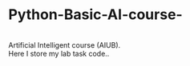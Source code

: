 # Python-Basic-AI-course-
<br>
Artificial Intelligent course (AIUB).
<br>
Here I store my lab task code..
